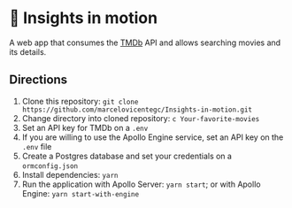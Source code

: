 # 🎥 Insights in motion

A web app that consumes the [TMDb](https://www.themoviedb.org/ "TMDb's homepage") API and allows searching movies and its details.

## Directions

1. Clone this repository: `git clone https://github.com/marcelovicentegc/Insights-in-motion.git`
2. Change directory into cloned repository: `c Your-favorite-movies`
3. Set an API key for TMDb on a `.env`
4. If you are willing to use the Apollo Engine service, set an API key on the `.env` file
5. Create a Postgres database and set your credentials on a `ormconfig.json`
6. Install dependencies: `yarn`
7. Run the application with Apollo Server: `yarn start`; or with Apollo Engine: `yarn start-with-engine`

